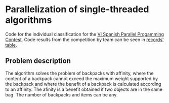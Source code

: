 # Parallelization of single-threaded algorithms

Code for the individual classification for the [VI Spanish Parallel Progamming Contest](http://luna.inf.um.es/2016/results.php).
Code results from the competition by team can be seen in [records' table](http://luna.inf.um.es/2016/records.php).

## Problem description
The algorithm solves the problem of backpacks with affinity, where the content of a backpack cannot exceed the maximum weight supported by the backpack and where the benefit of a backpack is calculated according to an affinity. The afinity is a benefit obtained if two objects are in the same bag. The number of backpacks and items can be any.
